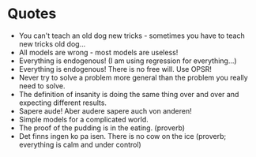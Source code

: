 # Quotes

- You can't teach an old dog new tricks - sometimes you have to teach new tricks old dog...
- All models are wrong - most models are useless!
- Everything is endogenous! (I am using regression for everything...)
- Everything is endogenous! There is no free will. Use OPSR!
- Never try to solve a problem more general than the problem you really need to solve.
- The definition of insanity is doing the same thing over and over and expecting different results.
- Sapere aude! Aber audere sapere auch von anderen!
- Simple models for a complicated world.
- The proof of the pudding is in the eating. (proverb)
- Det finns ingen ko pa isen. There is no cow on the ice (proverb; everything is calm and under control)
